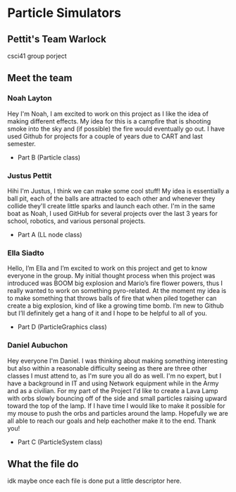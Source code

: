 # Particle Simulators
## Pettit's Team Warlock
csci41 group porject

## Meet the team

### Noah Layton

Hey I'm Noah, I am excited to work on this project as I like the idea of making different effects. 
My idea for this is a campfire that is shooting smoke into the sky and (if possible) the fire would eventually 
go out. I have used Github for projects for a couple of years due to CART and last semester.

- Part B (Particle class)

### Justus Pettit

Hihi I'm Justus, I think we can make some cool stuff! My idea is essentially a ball pit, each of the balls are attracted to each other and whenever they collide they'll create little sparks and launch each other. I'm in the same boat as Noah, I used GitHub for several projects over the last 3 years for school, robotics, and various personal projects.

- Part A (LL node class)

### Ella Siadto

Hello, I’m Ella and I’m excited to work on this project and get to know everyone in the group. My initial thought process when this project was introduced was BOOM big explosion and Mario’s fire flower powers, thus I really wanted to work on something pyro-related. At the moment my idea is to make something that throws balls of fire that when piled together can create a big explosion, kind of like a growing time bomb. I’m new to Github but I’ll definitely get a hang of it and I hope to be helpful to all of you. 

- Part D (ParticleGraphics class)

### Daniel Aubuchon
Hey everyone I'm Daniel. I was thinking about making something interesting but also within a reasonable difficulty seeing as there are three other classes I must attend to, as I'm sure you all do as well. I'm no expert, but I have a background in IT and using Network equipment while in the Army and as a civilian. For my part of the Project I'd like to create a Lava Lamp with orbs slowly bouncing off of the side and small particles raising upward toward the top of the lamp. If I have time I would like to make it possible for my mouse to push the orbs and particles around the lamp. Hopefully we are all able to reach our goals and help eachother make it to the end. Thank you!

- Part C (ParticleSystem class)

## What the file do

idk maybe once each file is done put a little descriptor here.
